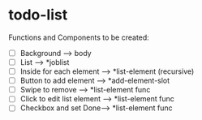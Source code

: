 # todo-list

Functions and Components to be created:

 - [ ] Background --> body
 - [ ] List --> *joblist
 - [ ] Inside for each element --> *list-element (recursive)
 - [ ] Button to add element --> *add-element-slot
 - [ ] Swipe to remove --> *list-element func
 - [ ] Click to edit list element --> *list-element func
 - [ ] Checkbox and set Done--> *list-element func